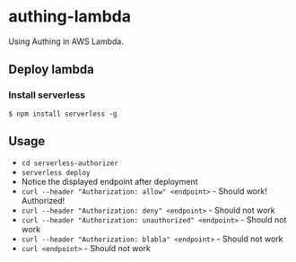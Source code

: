 # authing-lambda

Using Authing in AWS Lambda.

## Deploy lambda

### Install serverless

``` shell
$ npm install serverless -g
```

## Usage

* `cd serverless-authorizer`
* `serverless deploy`
* Notice the displayed endpoint after deployment
* `curl --header "Authorization: allow" <endpoint>` - Should work! Authorized!
* `curl --header "Authorization: deny" <endpoint>` - Should not work
* `curl --header "Authorization: unauthorized" <endpoint>` - Should not work
* `curl --header "Authorization: blabla" <endpoint>` - Should not work
* `curl <endpoint>` - Should not work
